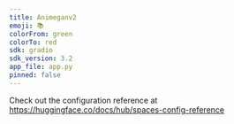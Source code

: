 ```yaml
---
title: Animeganv2
emoji: 📚
colorFrom: green
colorTo: red
sdk: gradio
sdk_version: 3.2
app_file: app.py
pinned: false
---
```


Check out the configuration reference at https://huggingface.co/docs/hub/spaces-config-reference
